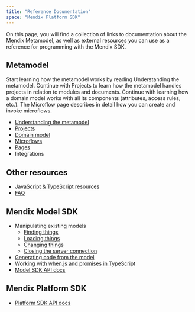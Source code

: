 ```yaml
---
title: "Reference Documentation"
space: "Mendix Platform SDK"
---
```

On this page, you will find a collection of links to documentation about the Mendix Metamodel, as well as external resources you can use as a reference for programming with the Mendix SDK.

## Metamodel

Start learning how the metamodel works by reading Understanding the metamodel. Continue with Projects to learn how the metamodel handles projects in relation to modules and documents. Continue with learning how a domain model works with all its components (attributes, access rules, etc.). The Microflow page describes in detail how you can create and invoke microflows. 

*   [Understanding the metamodel](Understanding+the+metamodel)
*   [Projects](Projects+Metamodel)
*   [Domain model](Domain+Model+Metamodel)
*   [Microflows](Microflows+Metamodel)
*   [Pages](Pages+Metamodel)
*   Integrations

## Other resources

*   [JavaScript & TypeScript resources](JavaScript+TypeScript+Resources)
*   [FAQ](FAQ)

## Mendix Model SDK

*   Manipulating existing models
    *   [Finding things](Finding+things+in+the+model)
    *   [Loading things](Loading+units+and+elements)
    *   [Changing things](Changing+things+in+the+model)
    *   [Closing the server connection](Closing+the+server+connection)
*   [Generating code from the model](Generating+code+from+the+model)
*   [Working with when.js and promises in TypeScript](Working+with+when.js+and+promises+in+TypeScript)
*   [Model SDK API docs](https://apidocs.mendix.com/modelsdk/latest/index.html)

## Mendix Platform SDK

*   [Platform SDK API docs](https://apidocs.mendix.com/platformsdk/latest/)
